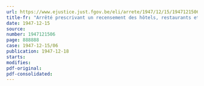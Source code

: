 ```yaml
---
url: https://www.ejustice.just.fgov.be/eli/arrete/1947/12/15/1947121506/justel
title-fr: "Arrêté prescrivant un recensement des hôtels, restaurants et autres établissements similaires"
date: 1947-12-15
source:
number: 1947121506
page: 888888
case: 1947-12-15/06
publication: 1947-12-18
starts:
modifies:
pdf-original:
pdf-consolidated:
---
```


